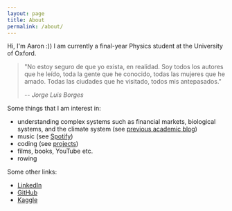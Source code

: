 ```yaml
---
layout: page
title: About
permalink: /about/
---
```


Hi, I'm Aaron :)) I am currently a final-year Physics student at the University of Oxford.

> "No estoy seguro de que yo exista, en realidad. Soy todos los autores que he leído, toda la gente que he conocido, todas las mujeres que he amado. Todas las ciudades que he visitado, todos mis antepasados."
>
> -- <cite>Jorge Luis Borges<cite>

Some things that I am interest in:
- understanding complex systems such as financial markets, biological systems, and the climate system (see [previous academic blog](https://comprehensiblecomplexity.com/))
- music (see [Spotify](https://open.spotify.com/user/said2499))
- coding (see [projects](https://a5v.github.io/personal-website/projects/))
- films, books, YouTube etc.
- rowing

Some other links:
- [LinkedIn](https://www.linkedin.com/in/aaron-vitarana/)
- [GitHub](https://github.com/a5v)
- [Kaggle](https://www.kaggle.com/maxpower742)
